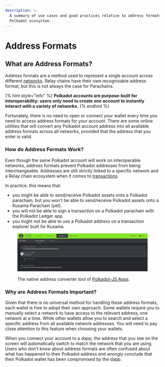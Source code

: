 ```yaml
---
description: >-
  A summary of use cases and good practices relative to address formats in the
  Polkadot ecosystem.
---
```


# Address Formats

## What are Address Formats?

Address formats are a method used to represent a single account across different [networks](../5.regulations/networks/). Relay chains have their own recognisable address format, but this is not always the case for Parachains.&#x20;

{% hint style="info" %}
**Polkadot accounts are purpose-built for interoperability: users only need to create **_**one**_** account to instantly interact with a variety of networks.**&#x20;
{% endhint %}

Fortunately, there is no need to open or connect your wallet every time you need to access address formats for your account. There are some online utilities that will convert any Polkadot account address into all available address formats across all networks, provided that the address that you enter is valid.



### How do Address Formats Work?

Even though the same Polkadot account will work on interoperable networks, address formats prevent Polkadot addresses from being interchangeable. Addresses are still strictly linked to a specific network and a Relay chain ecosystem when it comes to [transactions](../3.operations/).

In practice, this means that:

* you might be able to send/receive Polkadot assets onto a Polkadot parachain, but you won't be able to send/receive Polkadot assets onto a Kusama Parachain (yet).&#x20;
* you will not be able to sign a transaction on a Polkadot parachain with the Polkadot Ledger app.
* you might not be able to use a Polkadot address on a transaction explorer built for Kusama.

<figure><img src="../../.gitbook/assets/A_AFPJS.JPG" alt="Address converted tool of Polkadot-JS Apps."><figcaption><p>The native address converter tool of <a href="https://polkadot.js.org/apps/?rpc=wss%3A%2F%2Fsys.dotters.network%2Fstatemint#/utilities">Polkadot-JS Apps</a>.</p></figcaption></figure>



### Why are Address Formats Important?

Given that there is no universal method for handling these address formats, each wallet is free to adopt their own approach. Some wallets require you to manually select a network to have access to the relevant address, one network at a time. While other wallets allow you to search and select a specific address from all available network addresses. You will need to pay close attention to this feature when choosing your wallets.

When you connect your account to a dapp, the address that you see on the screen will automatically switch to match the network that you are using. Users who don't know about address formats are often confused about what has happened to their Polkadot address and wrongly conclude that their Polkadot wallet has been compromised by the dapp.


